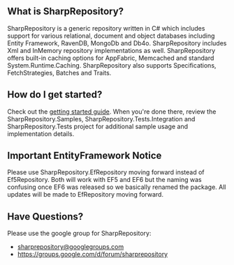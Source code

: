 What is SharpRepository?
--------------------------------

SharpRepository is a generic repository written in C# which includes support for various relational, 
document and object databases including Entity Framework, RavenDB, MongoDb and Db4o. SharpRepository includes Xml and
InMemory repository implementations as well. SharpRepository offers built-in caching options for AppFabric, 
Memcached and standard System.Runtime.Caching. SharpRepository also supports Specifications, FetchStrategies, 
Batches and Traits. 


How do I get started?
--------------------------------
Check out the [getting started guide](https://github.com/SharpRepository/SharpRepository/wiki/Getting-started). When you're done there, review the SharpRepository.Samples, SharpRepository.Tests.Integration and SharpRepository.Tests 
project for additional sample usage and implementation details.

Important EntityFramework Notice
--------------------------------
Please use SharpRepository.EfRepository moving forward instead of Ef5Repository.  Both will work with EF5 and EF6 but the naming was confusing once EF6 was released so we basically renamed the package.  All updates will be made to EfRepository moving forward.

Have Questions?
--------------------------------
Please use the google group for SharpRepository:
* sharprepository@googlegroups.com
* https://groups.google.com/d/forum/sharprepository


